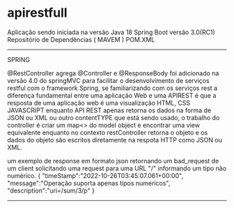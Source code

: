 # apirestfull

Aplicação sendo iniciada na versão Java 18
Spring Boot versão 3.0(RC1)
Repositório de Dependências ( MAVEM ) POM.XML


-------------------------------------------------------------------------------------------------------------------------------------------------------------------------

SPRING 

@RestController agrega @Controller e @ResponseBody foi adicionado na versão 4.0 do springMVC para facilitar o desenvolvimento de serviços restful com o framework Spring, se familiarizando com os serviços rest a diferença fundamental entre uma aplicação Web e uma APIREST é que a resposta de uma aplicação web é uma visualização HTML, CSS JAVASCRIPT enquanto API REST apenas retorna os dados na forma de JSON ou XML ou outro contentTYPE que está sendo usado, o trabalho do controller é criar um map<> do model object e encontrar uma view equivalente enquanto no contexto  restController retorna o objeto e os dados do objeto são escritos diretamente na respota HTTP como JSON ou XML.

um exemplo de response em formato json retornando um bad_request de um client solicitando uma request para uma URL "/" informando um tipo não numérico. 
{
"timeStamp":"2022-10-26T03:45:07.061+00:00",
"message":"Operação suporta apenas tipos numericos",
"description":"uri=/sum/3/p"
}

-------------------------------------------------------------------------------------------------------------------------------------------------------------------------
